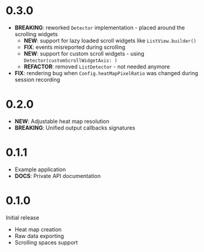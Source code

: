 # 0.3.0

- **BREAKING**: reworked `Detector` implementation - placed around the scrolling widgets
  - **NEW**: support for lazy loaded scroll widgets like `ListView.builder()`
  - **FIX**: events misreported during scrolling
  - **NEW**: support for custom scroll widgets - using `Detector(customScrollWidgetAxis: )`
  - **REFACTOR**: removed `ListDetector` - not needed anymore
- **FIX**: rendering bug when `Config.heatMapPixelRatio` was changed during session recording

# 0.2.0

- **NEW**: Adjustable heat map resolution
- **BREAKING**: Unified output callbacks signatures

# 0.1.1

- Example application
- **DOCS**: Private API documentation

# 0.1.0

Initial release

- Heat map creation
- Raw data exporting
- Scrolling spaces support
